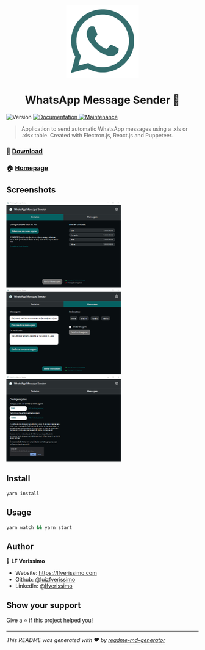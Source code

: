 <p align="center">
  <img src="./assets/logo-full.png" width="190px"/>
</p>
<h1 align="center">WhatsApp Message Sender 📱</h1>
<p>
  <img alt="Version" src="https://img.shields.io/badge/version-1.0.0-blue.svg?cacheSeconds=2592000" />
  <a href="https://github.com/luizfverissimo/whatsapp-message-sender#readme" target="_blank">
    <img alt="Documentation" src="https://img.shields.io/badge/documentation-yes-brightgreen.svg" />
  </a>
  <a href="https://github.com/luizfverissimo/whatsapp-message-sender/graphs/commit-activity" target="_blank">
    <img alt="Maintenance" src="https://img.shields.io/badge/Maintained%3F-yes-green.svg" />
  </a>
</p>

> Application to send automatic WhatsApp messages using a .xls or .xlsx table. Created with Electron.js, React.js and Puppeteer.

### 🔽 [Download](https://1drv.ms/u/s!Ah4VKOGMPB8ojbFkfPARUrWVd_8tNA?e=kbKfeL)
### 🏠 [Homepage](https://github.com/luizfverissimo/whatsapp-message-sender#readme)

## Screenshots

<img src="img/1.png" alt="1" width="300"/> <img src="img/2.png" alt="2" width="300"/> <img src="img/3.png" alt="3" width="300"/> 

## Install

```sh
yarn install
```

## Usage

```sh
yarn watch && yarn start
```

## Author
👤 **LF Verissimo**

* Website: https://lfverissimo.com
* Github: [@luizfverissimo](https://github.com/luizfverissimo)
* LinkedIn: [@lfverissimo](https://linkedin.com/in/lfverissimo)

## Show your support

Give a ⭐️ if this project helped you!

***
_This README was generated with ❤️ by [readme-md-generator](https://github.com/kefranabg/readme-md-generator)_
